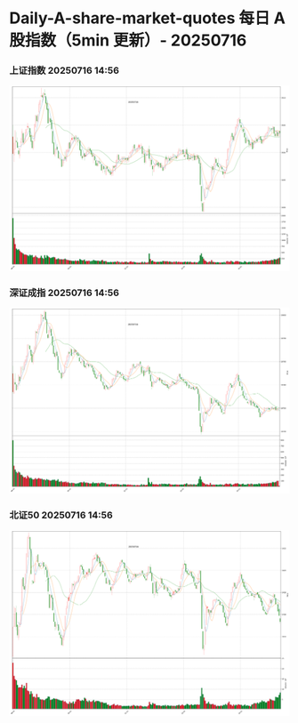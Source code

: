 
# Daily-A-share-market-quotes 每日 A 股指数（5min 更新）- 20250716

### 上证指数 20250716 14:56
![](./fig/2025/7/20250716-sh000001.png)

### 深证成指 20250716 14:56
![](./fig/2025/7/20250716-sz399001.png)

### 北证50 20250716 14:56
![](./fig/2025/7/20250716-bj899050.png)
